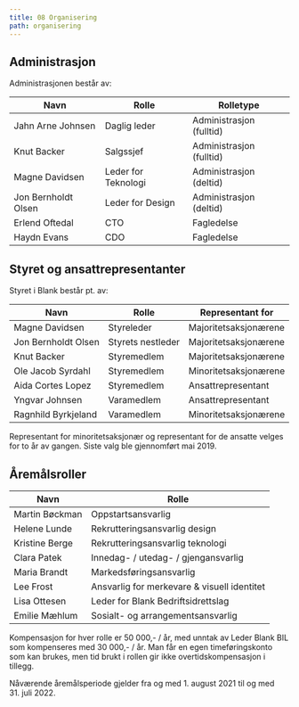 ```yaml
---
title: 08 Organisering
path: organisering
---
```


## Administrasjon
Administrasjonen består av:

Navn | Rolle | Rolletype
------ | ----- | --------------------
Jahn Arne Johnsen | Daglig leder | Administrasjon (fulltid)
Knut Backer | Salgssjef | Administrasjon (fulltid)
Magne Davidsen | Leder for Teknologi | Administrasjon (deltid)
Jon Bernholdt Olsen | Leder for Design | Administrasjon (deltid)
Erlend Oftedal | CTO | Fagledelse
Haydn Evans | CDO | Fagledelse


## Styret og ansattrepresentanter
Styret i Blank består pt. av:

Navn | Rolle | Representant for
------ | ----- | --------------------
Magne Davidsen | Styreleder | Majoritetsaksjonærene
Jon Bernholdt Olsen | Styrets nestleder | Majoritetsaksjonærene
Knut Backer | Styremedlem | Majoritetsaksjonærene
Ole Jacob Syrdahl | Styremedlem | Minoritetsaksjonærene
Aida Cortes Lopez | Styremedlem | Ansattrepresentant
Yngvar Johnsen | Varamedlem | Ansattrepresentant
Ragnhild Byrkjeland | Varamedlem | Minoritetsaksjonærene

Representant for minoritetsaksjonær og representant for de ansatte velges for to år av gangen. Siste valg ble gjennomført mai 2019.

## Åremålsroller

Navn | Rolle 
------ | ----- 
Martin Bøckman | Oppstartsansvarlig 
Helene Lunde | Rekrutteringsansvarlig design
Kristine Berge | Rekrutteringsansvarlig teknologi
Clara Patek | Innedag- / utedag- / gjengansvarlig
Maria Brandt | Markedsføringsansvarlig
Lee Frost | Ansvarlig for merkevare & visuell identitet
Lisa Ottesen | Leder for Blank Bedriftsidrettslag
Emilie Mæhlum | Sosialt- og arrangementsansvarlig

Kompensasjon for hver rolle er 50 000,- / år, med unntak av Leder Blank BIL som kompenseres med 30 000,- / år. Man får en egen timeføringskonto som kan brukes, men tid brukt i rollen gir ikke overtidskompensasjon i tillegg.

Nåværende åremålsperiode gjelder fra og med 1. august 2021 til og med 31. juli 2022.
